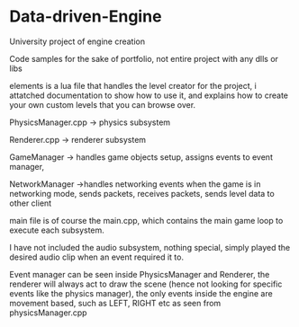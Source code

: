 # Data-driven-Engine
University project of engine creation

Code samples for the sake of portfolio, not entire project with any dlls or libs

elements is a lua file that handles the level creator for the project, i attatched documentation to show how to use it,
and explains how to create your own custom levels that you can browse over.

PhysicsManager.cpp -> physics subsystem

Renderer.cpp -> renderer subsystem

GameManager -> handles game objects setup, assigns events to event manager,  

NetworkManager ->handles networking events when the game is in networking mode, sends packets, receives packets, sends level data to other client

main file is of course the main.cpp, which contains the main game loop to execute each subsystem. 

I have not included the audio subsystem, nothing special, simply played the desired audio clip when an event required it to.

Event manager can be seen inside PhysicsManager and Renderer, the renderer will always act to draw the scene (hence not looking for specific events
like the physics manager), the only events inside the engine are movement based, such as LEFT, RIGHT etc as seen from physicsManager.cpp
